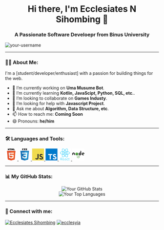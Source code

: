 <h1 align="center">Hi there, I'm Ecclesiates N Sihombing 👋</h1>
<h3 align="center">A Passionate Software Develoepr from Binus University</h3>

<p align="left"> <img src="https://komarev.com/ghpvc/?username=your-username&label=Profile%20views&color=0e75b6&style=flat" alt="your-username" /> </p>

---

### 👨‍💻 About Me:

I'm a [student/developer/enthusiast] with a passion for building things for the web.

- 🔭 I’m currently working on **Uma Musume Bot**.
- 🌱 I’m currently learning **Kotlin, JavaScipt, Python, SQL, etc.**.
- 👯 I’m looking to collaborate on **Games Industy**.
- 🤔 I’m looking for help with **Javascript Project**.
- 💬 Ask me about **Algorithm, Data Structure, etc**.
- 📫 How to reach me: **Coming Soon**
- 😄 Pronouns: **he/him**

---

### 🛠️ Languages and Tools:

<p align="left">
    <a href="https://www.w3.org/html/" target="_blank" rel="noreferrer"> <img src="https://raw.githubusercontent.com/devicons/devicon/master/icons/html5/html5-original-wordmark.svg" alt="html5" width="40" height="40"/> </a>
    <a href="https://www.w3schools.com/css/" target="_blank" rel="noreferrer"> <img src="https://raw.githubusercontent.com/devicons/devicon/master/icons/css3/css3-original-wordmark.svg" alt="css3" width="40" height="40"/> </a>
    <a href="https://developer.mozilla.org/en-US/docs/Web/JavaScript" target="_blank" rel="noreferrer"> <img src="https://raw.githubusercontent.com/devicons/devicon/master/icons/javascript/javascript-original.svg" alt="javascript" width="40" height="40"/> </a>
    <a href="https://www.typescriptlang.org/" target="_blank" rel="noreferrer"> <img src="https://raw.githubusercontent.com/devicons/devicon/master/icons/typescript/typescript-original.svg" alt="typescript" width="40" height="40"/> </a>
    <a href="https://reactjs.org/" target="_blank" rel="noreferrer"> <img src="https://raw.githubusercontent.com/devicons/devicon/master/icons/react/react-original-wordmark.svg" alt="react" width="40" height="40"/> </a>
    <a href="https://nodejs.org" target="_blank" rel="noreferrer"> <img src="https://raw.githubusercontent.com/devicons/devicon/master/icons/nodejs/nodejs-original-wordmark.svg" alt="nodejs" width="40" height="40"/> </a>
</p>

---

### 📊 My GitHub Stats:

<p align="center">
  <img src="https://github-readme-stats.vercel.app/api?username=ecclesyia&show_icons=true&theme=tokyonight" alt="Your GitHub Stats" />
  <br/>
  <img src="https://github-readme-stats.vercel.app/api/top-langs/?username=ecclesyia&layout=compact&theme=tokyonight" alt="Your Top Languages" />
</p>

---

### 🔗 Connect with me:
<p align="left">
<a href="https://linkedin.com/in/your-linkedin-username" target="blank"><img align="center" src="https://raw.githubusercontent.com/rahuldkjain/github-profile-readme-generator/master/src/images/icons/Social/linked-in-alt.svg" alt="Ecclesiates Sihombing" height="30" width="40" /></a>
<a href="https://twitter.com/your-twitter-handle" target="blank"><img align="center" src="https://raw.githubusercontent.com/rahuldkjain/github-profile-readme-generator/master/src/images/icons/Social/twitter.svg" alt="ecclesyia" height="30" width="40" /></a>
</p>
